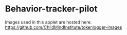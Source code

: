 # Behavior-tracker-pilot

Images used in this applet are hosted here: https://github.com/ChildMindInstitute/tokenlogger-images 